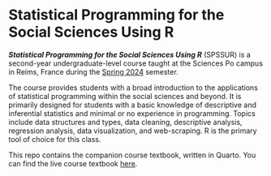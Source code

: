 # Statistical Programming for the Social Sciences Using R

***Statistical Programming for the Social Sciences Using R*** (SPSSUR) is a second-year undergraduate-level course taught at the Sciences Po campus in Reims, France during the <a href ="https://syllabus.sciencespo.fr/cours/202320/244816.html">Spring 2024</a> semester.  

The course provides students with a broad introduction to the applications of statistical programming within the social sciences and beyond.  It is primarily designed for students with a basic knowledge of descriptive and inferential statistics and minimal or no experience in programming. Topics include data structures and types, data cleaning, descriptive analysis, regression analysis, data visualization, and web-scraping.  R is the primary tool of choice for this class.

This repo contains the companion course textbook, written in Quarto.  You can find the live course textbook <a href="https://www.wesleystubenbord.com/teaching/SPSSUR/index.html">here</a>.
